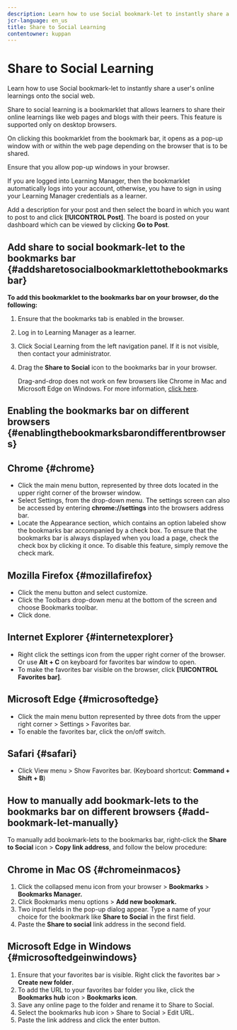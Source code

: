 ```yaml
---
description: Learn how to use Social bookmark-let to instantly share a user's online learnings onto the social web.
jcr-language: en_us
title: Share to Social Learning
contentowner: kuppan
---
```



# Share to Social Learning

Learn how to use Social bookmark-let to instantly share a user's online learnings onto the social web.

Share to social learning is a bookmarklet that allows learners to share their online learnings like web pages and blogs with their peers. This feature is supported only on desktop browsers.

On clicking this bookmarklet from the bookmark bar, it opens as a pop-up window with or within the web page depending on the browser that is to be shared.

<!--![](assets/share-to-social-popup-23.png)-->

Ensure that you allow pop-up windows in your browser. 

If you are logged into Learning Manager, then the bookmarklet automatically logs into your account, otherwise, you have to sign in using your Learning Manager credentials as a learner.

Add a description for your post and then select the board in which you want to post to and click **[!UICONTROL Post]**. The board is posted on your dashboard which can be viewed by clicking **Go to Post**.

## Add share to social bookmark-let to the bookmarks bar {#addsharetosocialbookmarklettothebookmarksbar}

**To add this bookmarklet to the bookmarks bar on your browser, do the following:**

1. Ensure that the bookmarks tab is enabled in the browser. 
1. Log in to Learning Manager as a learner. 
1. Click Social Learning from the left navigation panel. If it is not visible, then contact your administrator. 
1. Drag the **Share to Social** icon to the bookmarks bar in your browser.

   Drag-and-drop does not work on few browsers like Chrome in Mac and  Microsoft Edge on Windows. For more information, [click here](share-to-social.md#add%20bookmarkl-let%20manually).

   <!--![](assets/bookmarklet-2.gif)-->

## Enabling the bookmarks bar on different browsers {#enablingthebookmarksbarondifferentbrowsers}

## Chrome {#chrome}

* Click the main menu button, represented by three dots located in the upper right corner of the browser window.
* Select Settings, from the drop-down menu. The settings screen can also be accessed by entering **chrome://settings** into the browsers address bar.
* Locate the Appearance section, which contains an option labeled show the bookmarks bar accompanied by a check box. To ensure that the bookmarks bar is always displayed when you load a page, check the check box by clicking it once. To disable this feature, simply  remove the check mark.

## Mozilla Firefox {#mozillafirefox}

* Click the menu button and select customize.
* Click the Toolbars drop-down menu at the bottom of the screen and choose Bookmarks toolbar.
* Click done. 

## Internet Explorer {#internetexplorer}

* Right click the settings icon from the upper right corner of the browser. Or use **Alt + C** on keyboard for favorites bar window to open.
* To make the favorites bar visible on the browser, click **[!UICONTROL Favorites bar]**. 

## Microsoft Edge {#microsoftedge}

* Click the main menu button represented by three dots from the upper right corner > Settings > Favorites bar.
* To enable the favorites bar, click the on/off switch.

## Safari {#safari}

* Click View menu > Show Favorites bar. (Keyboard shortcut: **Command + Shift + B**)

## How to manually add bookmark-lets to the bookmarks bar on different browsers {#add-bookmark-let-manually}

To manually add bookmark-lets to the bookmarks bar, right-click the **Share to Social** icon > **Copy link address**, and follow the below procedure:

## Chrome in Mac OS {#chromeinmacos}

1. Click the collapsed menu icon from your browser >  **Bookmarks** > **Bookmarks Manager.**
1. Click Bookmarks menu  options > **Add new bookmark.**
1. Two input fields in the pop-up dialog appear. Type a name of your choice for the bookmark like **Share to Social** in the first field.
1. Paste the **Share to social** link address in the second field.

## Microsoft Edge in Windows {#microsoftedgeinwindows}

1. Ensure that your favorites bar is visible. Right click the favorites bar > **Create new folder**.
1.  To add the URL to your favorites bar folder you like, click the **Bookmarks hub** icon > **Bookmarks icon**. 
1. Save any online page to the folder and rename it to Share to Social.
1. Select the bookmarks hub icon  > Share to Social > Edit URL.
1. Paste the link address and click the enter button.
